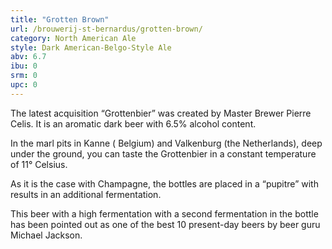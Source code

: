 ```yaml
---
title: "Grotten Brown"
url: /brouwerij-st-bernardus/grotten-brown/
category: North American Ale
style: Dark American-Belgo-Style Ale
abv: 6.7
ibu: 0
srm: 0
upc: 0
---
```

The latest acquisition “Grottenbier” was created by Master Brewer Pierre Celis. It is an aromatic dark beer with 6.5% alcohol content.

In the marl pits in Kanne ( Belgium) and Valkenburg (the Netherlands), deep under the ground, you can taste the Grottenbier in a constant temperature of 11° Celsius.

As it is the case with Champagne, the bottles are placed in a “pupitre” with results in an additional fermentation. 

This beer with a high fermentation with a second fermentation in the bottle has been pointed out as one of the best 10 present-day beers by beer guru Michael Jackson.
